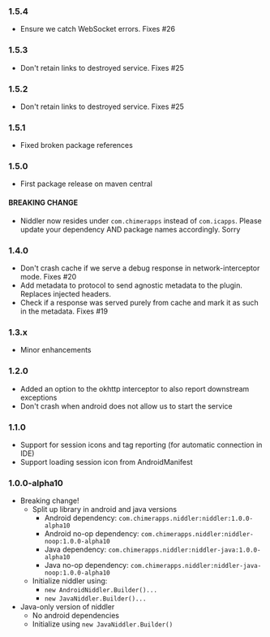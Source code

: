 ### 1.5.4 ###

* Ensure we catch WebSocket errors. Fixes #26

### 1.5.3 ###

* Don't retain links to destroyed service. Fixes #25

### 1.5.2 ###

* Don't retain links to destroyed service. Fixes #25

### 1.5.1 ###

* Fixed broken package references

### 1.5.0 ###

* First package release on maven central

#### BREAKING CHANGE

* Niddler now resides under `com.chimerapps` instead of `com.icapps`. Please update your dependency AND package names accordingly. Sorry


### 1.4.0 ###

* Don't crash cache if we serve a debug response in network-interceptor mode. Fixes #20
* Add metadata to protocol to send agnostic metadata to the plugin. Replaces injected headers.
* Check if a response was served purely from cache and mark it as such in the metadata. Fixes #19

### 1.3.x ###

* Minor enhancements

### 1.2.0 ###

* Added an option to the okhttp interceptor to also report downstream exceptions
* Don't crash when android does not allow us to start the service


### 1.1.0 ###

* Support for session icons and tag reporting (for automatic connection in IDE)
* Support loading session icon from AndroidManifest


### 1.0.0-alpha10 ###

* Breaking change!
    * Split up library in android and java versions
        * Android dependency: `com.chimerapps.niddler:niddler:1.0.0-alpha10`
        * Android no-op dependency: `com.chimerapps.niddler:niddler-noop:1.0.0-alpha10`
        * Java dependency: `com.chimerapps.niddler:niddler-java:1.0.0-alpha10`
        * Java no-op dependency: `com.chimerapps.niddler:niddler-java-noop:1.0.0-alpha10`
    * Initialize niddler using:
        * `new AndroidNiddler.Builder()...`
        * `new JavaNiddler.Builder()...`
* Java-only version of niddler
    * No android dependencies
    * Initialize using `new JavaNiddler.Builder()`
